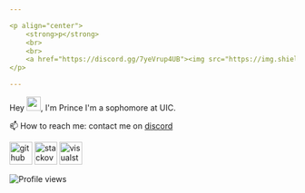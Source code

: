 ```yaml
---

<p align="center">
	<strong>p</strong>
	<br>
	<br>
	<a href="https://discord.gg/7yeVrup4UB"><img src="https://img.shields.io/badge/Discord-5865F2.svg?logo=Discord&logoColor=white"></a>
</p>

---
```


Hey <a href="https://github.com/Auxtal"><img src="https://media.giphy.com/media/hvRJCLFzcasrR4ia7z/giphy.gif" width="25px"></a>,  I'm Prince
I'm a sophomore at UIC.

📫 How to reach me: contact me on [discord](https://discord.com/users/135932078486192128)


[<img src='https://cdn.jsdelivr.net/npm/simple-icons@3.0.1/icons/github.svg' alt='github' height='40'>](https://github.com/zerorek)  [<img src='https://cdn.jsdelivr.net/npm/simple-icons@3.0.1/icons/stackoverflow.svg' alt='stackoverflow' height='40'>](https://stackoverflow.com/users/17368666)  [<img src='https://cdn.jsdelivr.net/npm/simple-icons@3.0.1/icons/visualstudiocode.svg' alt='visualstudiocode' height='40'>](https://code.visualstudio.com/)  

![Profile views](https://gpvc.arturio.dev/zerorek)  

